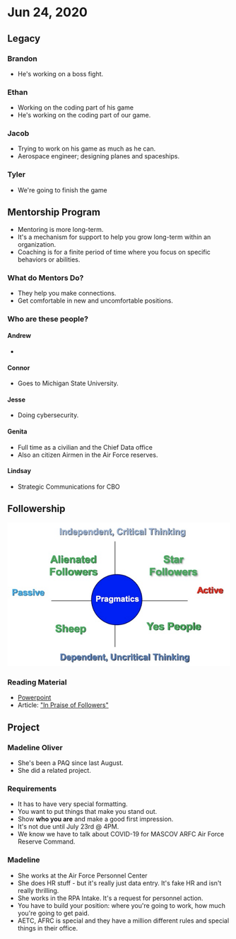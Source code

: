 # Jun 24, 2020

## Legacy

### Brandon

* He's working on a boss fight.

### Ethan

* Working on the coding part of his game
* He's working on the coding part of our game.

### Jacob

* Trying to work on his game as much as he can.
* Aerospace engineer; designing planes and spaceships.

### Tyler

* We're going to finish the game

## Mentorship Program

* Mentoring is more long-term.
* It's a mechanism for support to help you grow long-term within an organization.
* Coaching is for a finite period of time where you focus on specific behaviors or abilities.

### What do Mentors Do?

* They help you make connections.
* Get comfortable in new and uncomfortable positions. 

### Who are these people?

#### Andrew

* 
#### Connor

* Goes to Michigan State University.

#### Jesse

* Doing cybersecurity.

#### Genita

* Full time as a civilian and the Chief Data office
* Also an citizen Airmen in the Air Force reserves.

#### Lindsay

* Strategic Communications for CBO

## Followership

![](../.gitbook/assets/image%20%2844%29.png)

### Reading Material

* [Powerpoint](https://www.dropbox.com/s/wzlkw10gmhva0le/Followership.pdf?dl=0)
* Article: ["In Praise of Followers"](https://www.dropbox.com/s/iit39trkhmzhqgk/In_Praise_of_Followers_02_2020.pdf?dl=0)

## Project

### Madeline Oliver

* She's been a PAQ since last August.
* She did a related project.

### Requirements

* It has to have very special formatting.
* You want to put things that make you stand out.
* Show **who you are** and make a good first impression.
* It's not due until July 23rd @ 4PM.
* We know we have to talk about COVID-19 for MASCOV ARFC Air Force Reserve Command.

### Madeline

* She works at the Air Force Personnel Center
* She does HR stuff - but it's really just data entry. It's fake HR and isn't really thrilling.
* She works in the RPA Intake. It's a request for personnel action.
* You have to build your position: where you're going to work, how much you're going to get paid.
* AETC, AFRC is special and they have a million different rules and special things in their office.



